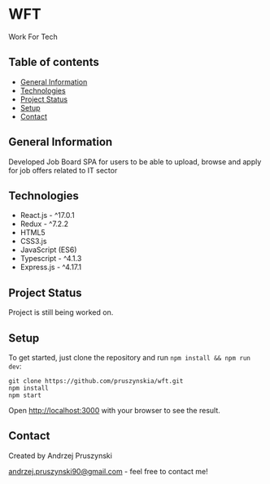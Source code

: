 # WFT
Work For Tech

## Table of contents
* [General Information](#general-information)
* [Technologies](#technologies)
* [Project Status](#project-status)
* [Setup](#setup)
* [Contact](#contact)

## General Information
Developed Job Board SPA for users to be able to upload, browse and apply for job offers related to IT sector

## Technologies
- React.js - ^17.0.1
- Redux - ^7.2.2
- HTML5
- CSS3.js
- JavaScript (ES6)
- Typescript - ^4.1.3
- Express.js - ^4.17.1

## Project Status
Project is still being worked on.

## Setup
To get started, just clone the repository and run `npm install && npm run dev`:

    git clone https://github.com/pruszynskia/wft.git
    npm install
    npm start
Open [http://localhost:3000](http://localhost:3000) with your browser to see the result.

## Contact
Created by Andrzej Pruszynski <br />

andrzej.pruszynski90@gmail.com - feel free to contact me!
